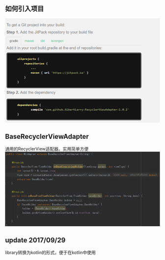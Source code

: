 ## 如何引入项目
![](b.png)
## BaseRecyclerViewAdapter

通用的RecyclerView适配器。实用简单方便
![](a.png)

## update 2017/09/29
library转换为kotlin的形式，便于在kotlin中使用
